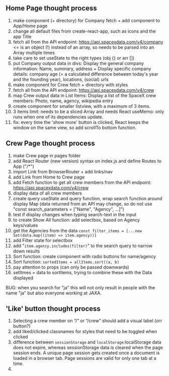 ## Home Page thought process

1. make component (+ directory) for Company fetch + add component to App/Home page
2. change all default files from create-react-app, such as icons and the app Title
3. fetch all from the API endpoint: https://api.spacexdata.com/v4/company <= is an object (!) instead of an array, so needs to be parsed into an Array multiple times
4. take care to set useState to the right types (obj {} or arr [])
5. put Company output data in divs: Display the general company information: Name, summary, address + Display specific company details: company age (= a calculated difference between today's year and the founding year), locations, (social) urls
6. make component for Crew fetch + directory with styles
7. fetch all from the API endpoint: https://api.spacexdata.com/v4/crew
8. map Crew output data in List Items: Display a list of the SpaceX crew members: Photo, name, agency, wikipedia entry
9. create component for smaller listview, with a maximum of 3 items.
10. 3 items limit: needs to be a sliced Array and needs React useMemo: only runs when one of its dependencies update.
11. fix: every time the 'show more' button is clicked, React keeps the window on the same view, so add scrollTo bottom function.

## Crew Page thought process

1. make Crew page in pages folder
2. add React Router (new version) syntax on index.js and define Routes to App ("/*")
3. import Link from BrowserRouter + add links/nav
4. add Link from Home to Crew page
5. add Fetch function to get all crew members from the API endpoint: https://api.spacexdata.com/v4/crew
6. display data of all crew members
7. create query useState and query function, wrap search function around display Map (data returned from an API may change, so do not use "const search_parameters = ["Name", "Agency", ...]")
8. test if display changes when typing search-text in the input
9. to create Show All function: add selectbox, based on Agency keys/values
10. get the Agencies from the data `const filter_items = [...new Set(data.map((item) => item.agency))]`
11. add Filter state for selectbox
12. add "`item.agency.includes(filter)`" to the search query to narrow down results
13. Sort function: create component with radio buttons for name/agency
14. Sort function: `sortedItems = allItems.sort((a, b)`
15. pay attention to props (can only be passed downwards)
16. setItmes = data to sortItems, trying to combine these with the Data displayed

BUG: when you search for "ja" this will not only result in people with the name "ja" but also everyone working at JAXA.

## 'Like' button thought process

1. Selecting a crew member on “/” or “/crew” should add a visual label (orr button?)
2. add liked/clicked classnames for styles that need to be toggled when clicked
3. difference between `sessionStorage` and `localStorage`:localStorage data does not expire, whereas sessionStorage data is cleared when the page session ends. A unique page session gets created once a document is loaded in a browser tab. Page sessions are valid for only one tab at a time.
4. 